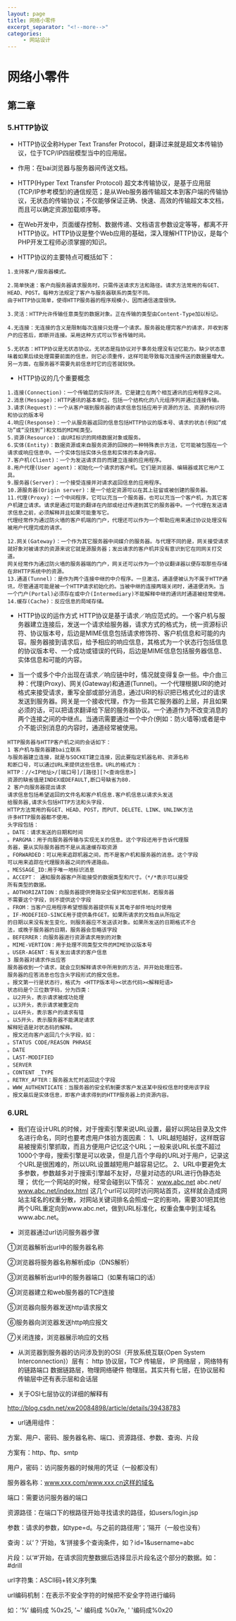```yaml
---
layout: page
title: 网络小零件
excerpt_separator: "<!--more-->"
categories:
     - 网站设计
---
```



# 网络小零件

<!--more-->

## 第二章 
### 5.HTTP协议
- HTTP协议全称Hyper Text Transfer Protocol，翻译过来就是超文本传输协议，位于TCP/IP四层模型当中的应用层。

- 作用：在bai浏览器与服务器间传送文档。

- HTTP(Hyper Text Transfer Protocol) 超文本传输协议，是基于应用层(TCP/IP参考模型)的通信规范；是从Web服务器传输超文本到客户端的传输协议，无状态的传输协议；不仅能够保证正确、快速、高效的传输超文本文档，而且可以确定资源加载顺序等。

- 在Web开发中，页面缓存控制、数据传递、文档语言参数设定等等，都离不开HTTP协议。HTTP协议是整个Web应用的基础，深入理解HTTP协议，是每个PHP开发工程师必须掌握的知识。
- HTTP协议的主要特点可概括如下：
 ```
1.支持客户/服务器模式。

2.简单快速：客户向服务器请求服务时，只需传送请求方法和路径。请求方法常用的有GET、HEAD、POST。每种方法规定了客户与服务器联系的类型不同。
由于HTTP协议简单，使得HTTP服务器的程序规模小，因而通信速度很快。

3.灵活：HTTP允许传输任意类型的数据对象。正在传输的类型由Content-Type加以标记。

4.无连接：无连接的含义是限制每次连接只处理一个请求。服务器处理完客户的请求，并收到客户的应答后，即断开连接。采用这种方式可以节省传输时间。

5.无状态：HTTP协议是无状态协议。无状态是指协议对于事务处理没有记忆能力。缺少状态意味着如果后续处理需要前面的信息，则它必须重传，这样可能导致每次连接传送的数据量增大。另一方面，在服务器不需要先前信息时它的应答就较快。
```

-  HTTP协议的几个重要概念
```
1.连接(Connection)：一个传输层的实际环流，它是建立在两个相互通讯的应用程序之间。
2.消息(Message)：HTTP通讯的基本单位，包括一个结构化的八元组序列并通过连接传输。
3.请求(Request)：一个从客户端到服务器的请求信息包括应用于资源的方法、资源的标识符和协议的版本号
4.响应(Response)：一个从服务器返回的信息包括HTTP协议的版本号、请求的状态(例如“成功”或“没找到”)和文档的MIME类型。
5.资源(Resource)：由URI标识的网络数据对象或服务。
6.实体(Entity)：数据资源或来自服务资源的回映的一种特殊表示方法，它可能被包围在一个请求或响应信息中。一个实体包括实体头信息和实体的本身内容。
7.客户机(Client)：一个为发送请求目的而建立连接的应用程序。
8.用户代理(User agent)：初始化一个请求的客户机。它们是浏览器、编辑器或其它用户工具。
9.服务器(Server)：一个接受连接并对请求返回信息的应用程序。
10.源服务器(Origin server)：是一个给定资源可以在其上驻留或被创建的服务器。
11.代理(Proxy)：一个中间程序，它可以充当一个服务器，也可以充当一个客户机，为其它客户机建立请求。请求是通过可能的翻译在内部或经过传递到其它的服务器中。一个代理在发送请求信息之前，必须解释并且如果可能重写它。
代理经常作为通过防火墙的客户机端的门户，代理还可以作为一个帮助应用来通过协议处理没有被用户代理完成的请求。

12.网关(Gateway)：一个作为其它服务器中间媒介的服务器。与代理不同的是，网关接受请求就好象对被请求的资源来说它就是源服务器；发出请求的客户机并没有意识到它在同网关打交道。
网关经常作为通过防火墙的服务器端的门户，网关还可以作为一个协议翻译器以便存取那些存储在非HTTP系统中的资源。
13.通道(Tunnel)：是作为两个连接中继的中介程序。一旦激活，通道便被认为不属于HTTP通讯，尽管通道可能是被一个HTTP请求初始化的。当被中继的连接两端关闭时，通道便消失。当一个门户(Portal)必须存在或中介(Intermediary)不能解释中继的通讯时通道被经常使用。
14.缓存(Cache)：反应信息的局域存储。
```
-  HTTP协议的运作方式
HTTP协议是基于请求／响应范式的。一个客户机与服务器建立连接后，发送一个请求给服务器，请求方式的格式为，统一资源标识符、协议版本号，后边是MIME信息包括请求修饰符、客户机信息和可能的内容。服务器接到请求后，给予相应的响应信息，其格式为一个状态行包括信息的协议版本号、一个成功或错误的代码，后边是MIME信息包括服务器信息、实体信息和可能的内容。

- 当一个或多个中介出现在请求／响应链中时，情况就变得复杂一些。中介由三种：代理(Proxy)、网关(Gateway)和通道(Tunnel)。一个代理根据URI的绝对格式来接受请求，重写全部或部分消息，通过URI的标识把已格式化过的请求发送到服务器。网关是一个接收代理，作为一些其它服务器的上层，并且如果必须的话，可以把请求翻译给下层的服务器协议。一个通道作为不改变消息的两个连接之间的中继点。当通讯需要通过一个中介(例如：防火墙等)或者是中介不能识别消息的内容时，通道经常被使用。
```
HTTP服务器与HTTP客户机之间的会话如下：
1 客户机与服务器建bai立联系
与服务器建立连接，就是与SOCKET建立连接，因此要指定机器名称、资源名称
和断口号，可以通过URL来提供这些信息。URL的格式为：
HTTP：//<IP地址>/[端口号]/[路径][?<查询信息>]
资源的缺省值是INDEX或DEFAULT,断口号缺省为80.
2 客户向服务器提出请求
请求信息包括希望返回的文件名和客户机信息.客户机信息以请求头发送
给服务器,请求头包括HTTP方法和头字段.
HTTP方法常用的有GET、HEAD、POST，而PUT、DELETE、LINK、UNLINK方法
许多HTTP服务器都不使用。
头字段包括：
。DATE：请求发送的日期和时间
。PARGMA：用于向服务器传输与实现无关的信息。这个字段还用于告诉代理服
务器，要从实际服务器而不是从高速缓存取资源
。FORWARDED：可以用来追踪机器之间，而不是客户机和服务器的消息。这个字段
可以用来追踪在代理服务器之间的传递路由。
。MESSAGE_ID:用于唯一地标识消息
。ACCEPT： 通知服务器客户所能接受的数据类型和尺寸。（*/*表示可以接受
所有类型的数据。
。AOTHORIZATION：向服务器提供旁路安全保护和加密机制，若服务器
不需要这个字段，则不提供这个字段
。FROM：当客户应用程序希望想服务器提供有关其电子邮件地址时使用
。IF-MODEFIED-SINCE用于提供条件GET。如果所请求的文档自从所指定
的日期以来没有发生变化，则服务器应不发送该对象。如果所发送的日期格式不合
法，或晚于服务器的日期，服务器会忽略该字段
。BEFERRER：向服务器进行资源请求用到的对象
。MIME-VERTION：用于处理不同类型文件的MIME协议版本号
。USER-AGENT：有关发出请求的客户信息
3 服务器对请求作出应答
服务器收到一个请求，就会立刻解释请求中所用到的方法，并开始处理应答。
服务器的应答消息也包含头字段形式的报文信息。
。报文第一行是状态行，格式为 <HTTP版本号><状态代码><解释短语>
状态码是个三位数字码，分为四类：
。以2开头，表示请求被成功处理
。以3开头，表示请求被重定向
。以4开头，表示客户的请求有错
。以5开头，表示服务器不能满足请求
解释短语是对状态码的解释。
。报文还向客户返回几个头字段，如：
。STATUS CODE/REASON PHRASE
。DATE
。LAST-MODIFIED
。SERVER
。CONTENT _TYPE
。RETRY_AFTER：服务器太忙时返回这个字段
。WWW_AUTHENTICATE：当服务器的安全机制要求客户发送某中授权信息时使用该字段
。报文最后是实体信息，即客户请求得到的HTTP服务器上的资源内容。
```

### 6.URL
   - 我们在设计URL的时候，对于搜索引擎来说URL设置，最好以网站目录及文件名进行命名，同时也要考虑用户体验方面因素：
       1、URL越短越好，这样既容易被搜索引擎抓取，而且方便用户记忆这个URL；一般来说URL长度不超过1000个字母，搜索引擎是可以收录，但是几百个字母的URL对于用户，记录这个URL是很困难的，所以URL设置越短用户越容易记忆。
       2、URL中要避免太多参数，参数越多对于搜索引擎越不友好，尽量对动态的URL进行伪静态处理；
       优化一个网站的时候，经常会碰到以下情况：
        www.abc.net
        abc.net/
        www.abc.net/index.html
        这几个url可以同时访问网站首页，这样就会造成网站主域名的权重分散，对网站关键词排名会照成一定的影响，需要301把其他两个URL重定向到www.abc.net，做到URL标准化，权重会集中到主域名www.abc.net。

- 浏览器通过url访问服务器步骤

①浏览器解析出url中的服务器名称

②浏览器将服务器名称解析成ip（DNS解析）

③浏览器解析出url中的服务器端口（如果有端口的话）

④浏览器建立和web服务器的TCP连接

⑤浏览器向服务器发送http请求报文

⑥服务器向浏览器发送http响应报文

⑦关闭连接，浏览器展示响应的文档

 

- 从浏览器到服务器的访问涉及到的OSI（开放系统互联(Open System Interconnection)）层有： http 协议层，TCP 传输层， IP 网络层 ，网络特有的链路端口 数据链路层，物理网络硬件 物理层。其实共有七层，在协议层和传输层中还有表示层和会话层

- 关于OSI七层协议的详细的解释有

http://blog.csdn.net/xw20084898/article/details/39438783

 

- url通用组件：

方案、用户、密码、服务器名称、端口、资源路径、参数、查询、片段

方案有：http、ftp、smtp

用户，密码：访问服务器的时候用的凭证（一般都没有）

服务器名称：www.xxx.com/www.xxx.cn这样的域名

端口：需要访问服务器的端口

资源路径：在端口下的根路径开始寻找请求的路径，如users/login.jsp

参数：请求的参数，如type=d。与之前的路径用‘；’隔开（一般也没有）

查询：以‘？’开始，‘&’拼接多个查询条件，如？id=1&username=abc

片段：以‘#’开始，在请求回完整数据后选择显示片段名这个部分的数据。如：#drill

 

url字符集：ASCII码+转义序列集

 

url编码机制：在表示不安全字符的时候把不安全字符进行编码

如：‘%’ 编码成 %0x25, '~' 编码成 %0x7e, '  '编码成%0x20
